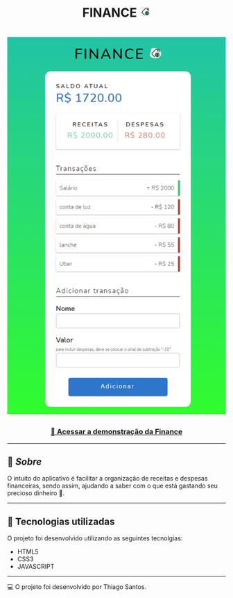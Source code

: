 <h1 align="center">FINANCE <img src="./img/cifrao.png" alt="cifrao" style="height: 0.9em;"></h1>

<h1>
<img src="./img/finance.png">
</h1>
 <h3 align="center">
<a href="#" target="_blank" > 🚀 Acessar a demonstração da Finance</a></h3>

___

## 📖 ***Sobre***
O intuito do aplicativo é facilitar a organização de receitas e despesas financeiras, sendo assim, ajudando a saber com o que está gastando seu precioso dinheiro 🤑.
___

## 📌 Tecnologias utilizadas

O projeto foi desenvolvido utilizando as seguintes tecnolgias:
- HTML5
- CSS3
- JAVASCRIPT
___
💻 O projeto foi desenvolvido por Thiago Santos.
